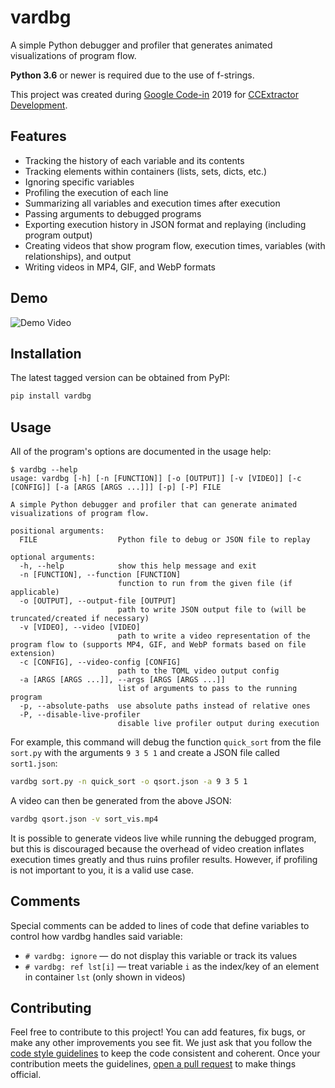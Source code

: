 # vardbg

A simple Python debugger and profiler that generates animated visualizations of program flow.

**Python 3.6** or newer is required due to the use of f-strings.

This project was created during [Google Code-in](https://codein.withgoogle.com/) 2019 for [CCExtractor Development](https://ccextractor.org/).

## Features

- Tracking the history of each variable and its contents
- Tracking elements within containers (lists, sets, dicts, etc.)
- Ignoring specific variables
- Profiling the execution of each line
- Summarizing all variables and execution times after execution
- Passing arguments to debugged programs
- Exporting execution history in JSON format and replaying (including program output)
- Creating videos that show program flow, execution times, variables (with relationships), and output
- Writing videos in MP4, GIF, and WebP formats

## Demo

![Demo Video](https://user-images.githubusercontent.com/7930239/72689524-12691180-3ac7-11ea-9547-861454b1496d.gif)

## Installation

The latest tagged version can be obtained from PyPI:

```bash
pip install vardbg
```

## Usage

All of the program's options are documented in the usage help:

```
$ vardbg --help
usage: vardbg [-h] [-n [FUNCTION]] [-o [OUTPUT]] [-v [VIDEO]] [-c [CONFIG]] [-a [ARGS [ARGS ...]]] [-p] [-P] FILE

A simple Python debugger and profiler that can generate animated visualizations of program flow.

positional arguments:
  FILE                  Python file to debug or JSON file to replay

optional arguments:
  -h, --help            show this help message and exit
  -n [FUNCTION], --function [FUNCTION]
                        function to run from the given file (if applicable)
  -o [OUTPUT], --output-file [OUTPUT]
                        path to write JSON output file to (will be truncated/created if necessary)
  -v [VIDEO], --video [VIDEO]
                        path to write a video representation of the program flow to (supports MP4, GIF, and WebP formats based on file extension)
  -c [CONFIG], --video-config [CONFIG]
                        path to the TOML video output config
  -a [ARGS [ARGS ...]], --args [ARGS [ARGS ...]]
                        list of arguments to pass to the running program
  -p, --absolute-paths  use absolute paths instead of relative ones
  -P, --disable-live-profiler
                        disable live profiler output during execution
```

For example, this command will debug the function `quick_sort` from the file `sort.py` with the arguments `9 3 5 1` and create a JSON file called `sort1.json`:

```bash
vardbg sort.py -n quick_sort -o qsort.json -a 9 3 5 1
```

A video can then be generated from the above JSON:

```bash
vardbg qsort.json -v sort_vis.mp4
```

It is possible to generate videos live while running the debugged program, but this is discouraged because the overhead of video creation inflates execution times greatly and thus ruins profiler results. However, if profiling is not important to you, it is a valid use case.

## Comments

Special comments can be added to lines of code that define variables to control how vardbg handles said variable:

- `# vardbg: ignore` — do not display this variable or track its values
- `# vardbg: ref lst[i]` — treat variable `i` as the index/key of an element in container `lst` (only shown in videos)

## Contributing

Feel free to contribute to this project! You can add features, fix bugs, or make any other improvements you see fit. We just ask that you follow the [code style guidelines](https://github.com/CCExtractor/vardbg/blob/master/CODE_STYLE.md) to keep the code consistent and coherent. Once your contribution meets the guidelines, [open a pull request](https://github.com/CCExtractor/vardbg/compare) to make things official.
